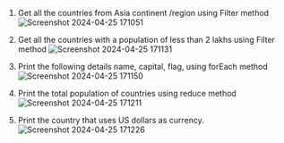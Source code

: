 1. Get all the countries from Asia continent /region using Filter method
    ![Screenshot 2024-04-25 171051](https://github.com/Moni-25/Guvi_Learning/assets/150880555/4ec0767f-9e43-4cb8-8efb-c6fbe3338145)

2. Get all the countries with a population of less than 2 lakhs using Filter method
    ![Screenshot 2024-04-25 171131](https://github.com/Moni-25/Guvi_Learning/assets/150880555/588c9375-f206-47cd-9323-c94b1cdd31e5)

3. Print the following details name, capital, flag, using forEach method
    ![Screenshot 2024-04-25 171150](https://github.com/Moni-25/Guvi_Learning/assets/150880555/f6b3399b-13fc-48f3-8543-ebcbd94ccece)

4. Print the total population of countries using reduce method
    ![Screenshot 2024-04-25 171211](https://github.com/Moni-25/Guvi_Learning/assets/150880555/a46a3843-e425-4a22-9e4a-b0fb7d21c525)

5. Print the country that uses US dollars as currency.
     ![Screenshot 2024-04-25 171226](https://github.com/Moni-25/Guvi_Learning/assets/150880555/6970719d-cf0b-4028-91cb-ffdc80b17136)

